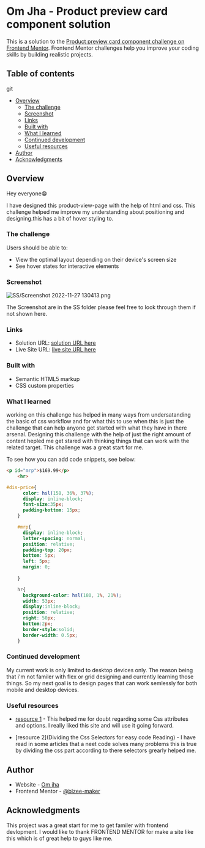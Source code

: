 # Om Jha - Product preview card component solution

This is a solution to the [Product preview card component challenge on Frontend Mentor](https://www.frontendmentor.io/challenges/product-preview-card-component-GO7UmttRfa). Frontend Mentor challenges help you improve your coding skills by building realistic projects. 

## Table of contents
git 
- [Overview](#overview)
  - [The challenge](#the-challenge)
  - [Screenshot](#screenshot)
  - [Links](#links)
  - [Built with](#built-with)
  - [What I learned](#what-i-learned)
  - [Continued development](#continued-development)
  - [Useful resources](#useful-resources)
- [Author](#author)
- [Acknowledgments](#acknowledgments)

## Overview
Hey everyone😁

I have designed this product-view-page with the help of html and css. This challenge helped me improve my understanding about positioning and designing.this has a bit of hover styling to. 
### The challenge

Users should be able to:

- View the optimal layout depending on their device's screen size
- See hover states for interactive elements

### Screenshot

![SS/Screenshot 2022-11-27 130413.png](./screenshot.jpg)

The Screenshot are in the SS folder please feel free to look through them if not shown here.

### Links

- Solution URL: [solution URL here](https://your-solution-url.com)
- Live Site URL: [live site URL here](https://blzee-maker.github.io/product-view-component-card/)

### Built with

- Semantic HTML5 markup
- CSS custom properties

### What I learned

working on this challenge has helped in many ways from undersatanding the basic of css workflow and for what this to use when this is just the challenge that can help anyone get started with what they have in there arsenal. Designing this challenge with the help of just the right amount of content hepled me get stared with thinking things that can work with the related target. This challenge was a great start for me.


To see how you can add code snippets, see below:

```html
<p id="mrp">$169.99</p>
    <hr>
```
```css
#dis-price{
      color: hsl(158, 36%, 37%);
      display: inline-block;
      font-size:35px;
      padding-bottom: 15px;
    }

    #mrp{
      display: inline-block;
      letter-spacing: normal;
      position: relative;
      padding-top: 20px;
      bottom: 5px;
      left: 5px;
      margin: 0;
      
    }

    hr{
      background-color: hsl(180, 1%, 21%);
      width: 53px;
      display:inline-block;
      position: relative;
      right: 50px;
      bottom:2px;
      border-style:solid;
      border-width: 0.5px;
    }
```
### Continued development

My current work is only limited to desktop devices only. The reason being that i'm not familer with flex or grid designing and currently learning those things. So my next goal is to design pages that can work semlessly for both mobile and desktop devices.

### Useful resources

- [resource 1](https://developer.mozilla.org/en-US/docs/Web/CSS) - This helped me for doubt regarding some Css attributes and options. I really liked this site and will use it going forward.

- [resource 2](Dividing the Css Selectors for easy code Reading) - 
I have read in some articles that a neet code solves many problems this is true by dividing the css part according to there selectors grearly helped me.


## Author

- Website - [Om jha](https://blzee-maker.github.io/Css-cv/)
- Frontend Mentor - [@blzee-maker](https://www.frontendmentor.io/profile/blzee-maker)


## Acknowledgments

This project was a great start for me to get familer with frontend devlopment. I would like to thank FRONTEND MENTOR for make a site like this which is of great help to guys like me.


